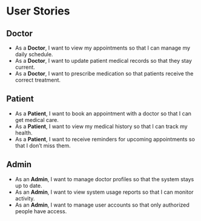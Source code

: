 # User Stories

## Doctor

- As a **Doctor**, I want to view my appointments so that I can manage my daily schedule.
- As a **Doctor**, I want to update patient medical records so that they stay current.
- As a **Doctor**, I want to prescribe medication so that patients receive the correct treatment.

## Patient

- As a **Patient**, I want to book an appointment with a doctor so that I can get medical care.
- As a **Patient**, I want to view my medical history so that I can track my health.
- As a **Patient**, I want to receive reminders for upcoming appointments so that I don’t miss them.

## Admin

- As an **Admin**, I want to manage doctor profiles so that the system stays up to date.
- As an **Admin**, I want to view system usage reports so that I can monitor activity.
- As an **Admin**, I want to manage user accounts so that only authorized people have access.

